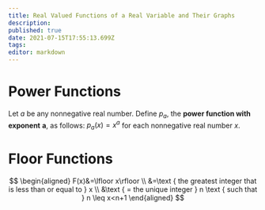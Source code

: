 ```yaml
---
title: Real Valued Functions of a Real Variable and Their Graphs
description: 
published: true
date: 2021-07-15T17:55:13.699Z
tags: 
editor: markdown
---
```


# Power Functions
Let $a$ be any nonnegative real number. Define $p_{a}$, the **power function with exponent** $\boldsymbol{a}$, as follows:
$p_{a}(x)=x^{a}$ for each nonnegative real number $x$.

# Floor Functions

$$
\begin{aligned}
F(x)&=\lfloor x\rfloor \\
&=\text { the greatest integer that is less than or equal to } x \\
&\text { = the unique integer } n \text { such that } n \leq x<n+1
\end{aligned}
$$